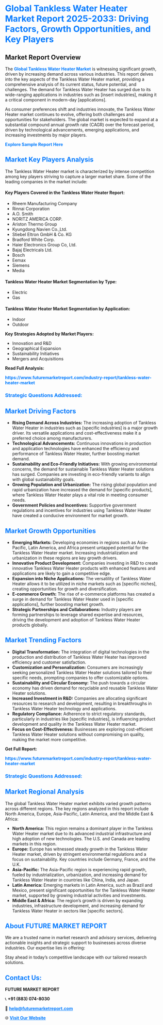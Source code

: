 <h1 style="color: #007BFF;">Global Tankless Water Heater Market Report 2025-2033: Driving Factors, Growth Opportunities, and Key Players</h1>

<section id="overview">
<h2>Market Report Overview</h2>
<p>The <a href="https://www.futuremarketreport.com/industry-report/tankless-water-heater-market" style="color: #007BFF; text-decoration: none;"><strong>Global Tankless Water Heater Market</strong></a> is witnessing significant growth, driven by increasing demand across various industries. This report delves into the key aspects of the Tankless Water Heater market, providing a comprehensive analysis of its current status, future potential, and challenges. The demand for Tankless Water Heater has surged due to its wide-ranging applications in industries such as [insert industries], making it a critical component in modern-day [applications].</p>
<p>As consumer preferences shift and industries innovate, the Tankless Water Heater market continues to evolve, offering both challenges and opportunities for stakeholders. The global market is expected to expand at a substantial compound annual growth rate (CAGR) over the forecast period, driven by technological advancements, emerging applications, and increasing investments by major players.</p>
</section>

<section id="overview">
<p><a href="https://www.futuremarketreport.com/request-sample/reportId=84702" style="color: #007BFF; text-decoration: none;"><strong>Explore Sample Report Here</strong></a></p>
</section>

<section id="key-players">
<h2 style="color: #007BFF;">Market Key Players Analysis</h2>
<p>The Tankless Water Heater market is characterized by intense competition among key players striving to capture a larger market share. Some of the leading companies in the market include:</p>
<h4>Key Players Covered in the Tankless Water Heater Report:</h4>
<ul><li>Rheem Manufacturing Company</li><li>Rinnai Corporation</li><li>A.O. Smith</li><li>NORITZ AMERICA CORP.</li><li>Ariston Thermo Group</li><li>Kyungdong Navien Co.,Ltd.</li><li>Stiebel Eltron GmbH &amp; Co. KG</li><li>Bradford White Corp.</li><li>Haier Electronics Group Co, Ltd.</li><li>Bajaj Electricals Ltd.</li><li>Bosch</li><li>Eemax</li><li>Siemens</li><li>Media</li></ul>
<h4>Tankless Water Heater Market Segmentation by Type:</h4>
<ul><li>Electric</li><li>Gas</li></ul>

<h4>Tankless Water Heater Market Segmentation by Application:</h4>
<ul><li>Indoor</li><li>Outdoor</li></ul>
<p><strong>Key Strategies Adopted by Market Players:</strong></p>
<ul>
<li>Innovation and R&D</li>
<li>Geographical Expansion</li>
<li>Sustainability Initiatives</li>
<li>Mergers and Acquisitions</li>
</ul>
</section>

<section>
<p><strong>Read Full Analysis: </strong></p><a href="https://www.futuremarketreport.com/industry-report/tankless-water-heater-market" style="color: #007BFF; text-decoration: none;"><strong>https://www.futuremarketreport.com/industry-report/tankless-water-heater-market</strong></a>
<h3 style="color: #007BFF;">Strategic Questions Addressed:</h3>
</section>

<section id="driving-factors">
<h2 style="color: #007BFF;">Market Driving Factors</h2>
<ul>
<li><strong>Rising Demand Across Industries:</strong> The increasing adoption of Tankless Water Heater in industries such as [specific industries] is a major growth driver. Its versatile applications and cost-effectiveness make it a preferred choice among manufacturers.</li>
<li><strong>Technological Advancements:</strong> Continuous innovations in production and application technologies have enhanced the efficiency and performance of Tankless Water Heater, further boosting market demand.</li>
<li><strong>Sustainability and Eco-Friendly Initiatives:</strong> With growing environmental concerns, the demand for sustainable Tankless Water Heater solutions has surged. Companies are investing in eco-friendly variants to align with global sustainability goals.</li>
<li><strong>Growing Population and Urbanization:</strong> The rising global population and rapid urbanization have increased the demand for [specific products], where Tankless Water Heater plays a vital role in meeting consumer needs.</li>
<li><strong>Government Policies and Incentives:</strong> Supportive government regulations and incentives for industries using Tankless Water Heater have created a conducive environment for market growth.</li>
</ul>
</section>

<section id="growth-opportunities">
<h2 style="color: #007BFF;">Market Growth Opportunities</h2>
<ul>
<li><strong>Emerging Markets:</strong> Developing economies in regions such as Asia-Pacific, Latin America, and Africa present untapped potential for the Tankless Water Heater market. Increasing industrialization and urbanization in these regions are key growth drivers.</li>
<li><strong>Innovative Product Development:</strong> Companies investing in R&D to create innovative Tankless Water Heater products with enhanced features and applications are likely to gain a competitive edge.</li>
<li><strong>Expansion into Niche Applications:</strong> The versatility of Tankless Water Heater allows it to be utilized in niche markets such as [specific niches], creating opportunities for growth and diversification.</li>
<li><strong>E-commerce Growth:</strong> The rise of e-commerce platforms has created a surge in demand for Tankless Water Heater used in [specific applications], further boosting market growth.</li>
<li><strong>Strategic Partnerships and Collaborations:</strong> Industry players are forming partnerships to leverage shared expertise and resources, driving the development and adoption of Tankless Water Heater products globally.</li>
</ul>
</section>

<section id="trending-factors">
<h2 style="color: #007BFF;">Market Trending Factors</h2>
<ul>
<li><strong>Digital Transformation:</strong> The integration of digital technologies in the production and distribution of Tankless Water Heater has improved efficiency and customer satisfaction.</li>
<li><strong>Customization and Personalization:</strong> Consumers are increasingly seeking personalized Tankless Water Heater solutions tailored to their specific needs, prompting companies to offer customizable options.</li>
<li><strong>Sustainability and Circular Economy:</strong> The push towards a circular economy has driven demand for recyclable and reusable Tankless Water Heater solutions.</li>
<li><strong>Increased Investment in R&D:</strong> Companies are allocating significant resources to research and development, resulting in breakthroughs in Tankless Water Heater technology and applications.</li>
<li><strong>Regulatory Compliance:</strong> Adherence to strict regulatory standards, particularly in industries like [specific industries], is influencing product development and quality in the Tankless Water Heater market.</li>
<li><strong>Focus on Cost-Effectiveness:</strong> Businesses are exploring cost-efficient Tankless Water Heater solutions without compromising on quality, making the market more competitive.</li>
</ul>
</section>

<section>
<p><strong>Get Full Report: </strong></p><a href="https://www.futuremarketreport.com/industry-report/tankless-water-heater-market" style="color: #007BFF; text-decoration: none;"><strong>https://www.futuremarketreport.com/industry-report/tankless-water-heater-market</strong></a>
<h3 style="color: #007BFF;">Strategic Questions Addressed:</h3>
</section>


<section id="regional-analysis">
<h2 style="color: #007BFF;">Market Regional Analysis</h2>
<p>The global Tankless Water Heater market exhibits varied growth patterns across different regions. The key regions analyzed in this report include North America, Europe, Asia-Pacific, Latin America, and the Middle East & Africa:</p>
<ul>
<li><strong>North America:</strong> This region remains a dominant player in the Tankless Water Heater market due to its advanced industrial infrastructure and high adoption of new technologies. The U.S. and Canada are leading markets in this region.</li>
<li><strong>Europe:</strong> Europe has witnessed steady growth in the Tankless Water Heater market, driven by stringent environmental regulations and a focus on sustainability. Key countries include Germany, France, and the U.K.</li>
<li><strong>Asia-Pacific:</strong> The Asia-Pacific region is experiencing rapid growth, fueled by industrialization, urbanization, and increasing demand for Tankless Water Heater in countries like China, India, and Japan.</li>
<li><strong>Latin America:</strong> Emerging markets in Latin America, such as Brazil and Mexico, present significant opportunities for the Tankless Water Heater market, supported by growing industrial activities and investments.</li>
<li><strong>Middle East & Africa:</strong> The region’s growth is driven by expanding industries, infrastructure development, and increasing demand for Tankless Water Heater in sectors like [specific sectors].</li>
</ul>
</section>

<footer>
<h2 style="color: #007BFF;">About FUTURE MARKET REPORT</h2>
<p>We are a trusted name in market research and advisory services, delivering actionable insights and strategic support to businesses across diverse industries. Our expertise lies in offering:</p>

<p>Stay ahead in today’s competitive landscape with our tailored research solutions.</p>

<h2 style="color: #007BFF;">Contact Us:</h2>
<p><strong>FUTURE MARKET REPORT</strong></p>
<p>📞 <strong>+91 (883) 074-8030</strong></p>
<p>📧 <strong><a href="mailto:help@futuremarketreport.com" style="color: #007BFF;">help@futuremarketreport.com</a></strong></p>
<p>🌐 <strong><a href="https://www.futuremarketreport.com/" style="color: #007BFF;">Visit Our Website</a></strong></p>
</footer>